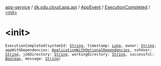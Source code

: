 [app-service](../../../index.md) / [dk.sdu.cloud.app.api](../../index.md) / [AppEvent](../index.md) / [ExecutionCompleted](index.md) / [&lt;init&gt;](./-init-.md)

# &lt;init&gt;

`ExecutionCompleted(systemId: `[`String`](https://kotlinlang.org/api/latest/jvm/stdlib/kotlin/-string/index.html)`, timestamp: `[`Long`](https://kotlinlang.org/api/latest/jvm/stdlib/kotlin/-long/index.html)`, owner: `[`String`](https://kotlinlang.org/api/latest/jvm/stdlib/kotlin/-string/index.html)`, appWithDependencies: `[`ApplicationWithOptionalDependencies`](../../-application-with-optional-dependencies/index.md)`, sshUser: `[`String`](https://kotlinlang.org/api/latest/jvm/stdlib/kotlin/-string/index.html)`, jobDirectory: `[`String`](https://kotlinlang.org/api/latest/jvm/stdlib/kotlin/-string/index.html)`, workingDirectory: `[`String`](https://kotlinlang.org/api/latest/jvm/stdlib/kotlin/-string/index.html)`, successful: `[`Boolean`](https://kotlinlang.org/api/latest/jvm/stdlib/kotlin/-boolean/index.html)`, message: `[`String`](https://kotlinlang.org/api/latest/jvm/stdlib/kotlin/-string/index.html)`)`